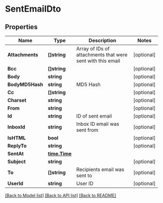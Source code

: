 # SentEmailDto

## Properties

Name | Type | Description | Notes
------------ | ------------- | ------------- | -------------
**Attachments** | **[]string** | Array of IDs of attachments that were sent with this email | [optional] 
**Bcc** | **[]string** |  | [optional] 
**Body** | **string** |  | [optional] 
**BodyMD5Hash** | **string** | MD5 Hash | [optional] 
**Cc** | **[]string** |  | [optional] 
**Charset** | **string** |  | [optional] 
**From** | **string** |  | [optional] 
**Id** | **string** | ID of sent email | [optional] 
**InboxId** | **string** | Inbox ID email was sent from | [optional] 
**IsHTML** | **bool** |  | [optional] 
**ReplyTo** | **string** |  | [optional] 
**SentAt** | [**time.Time**](time.Time) |  | 
**Subject** | **string** |  | [optional] 
**To** | **[]string** | Recipients email was sent to | [optional] 
**UserId** | **string** | User ID | [optional] 

[[Back to Model list]](../README#documentation-for-models) [[Back to API list]](../README#documentation-for-api-endpoints) [[Back to README]](../README)



